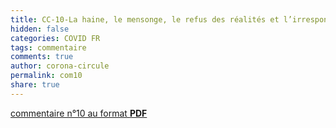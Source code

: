 ```yaml
---
title: CC-10-La haine, le mensonge, le refus des réalités et l’irresponsabilité
hidden: false
categories: COVID FR
tags: commentaire
comments: true
author: corona-circule
permalink: com10
share: true
---
```


<link rel="stylesheet" href="../assets/css/style.css">



[commentaire n°10 au format __PDF__](/lettres/resources/pdf/commentaire-10.pdf)
